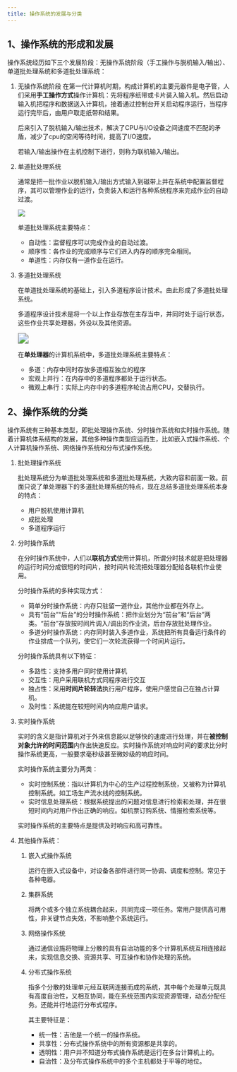 ```yaml
---
title: 操作系统的发展与分类
---
```


## 1、操作系统的形成和发展

操作系统经历如下三个发展阶段：无操作系统阶段（手工操作与脱机输入/输出）、单道批处理系统和多道批处理系统：

1. 无操作系统阶段
   在第一代计算机时期，构成计算机的主要元器件是电子管，人们采用**手工操作方式**操作计算机：先将程序纸带或卡片装入输入机。然后启动输入机把程序和数据送入计算机，接着通过控制台开关启动程序运行，当程序运行完毕后，由用户取走纸带和结果。

   后来引入了脱机输入/输出技术，解决了CPU与I/O设备之间速度不匹配的矛盾，减少了cpu的空闲等待时间，提高了I/O速度。

   若输入/输出操作在主机控制下进行，则称为联机输入/输出。

2. 单道批处理系统

   通常是把一批作业以脱机输入/输出方式输入到磁带上并在系统中配置监督程序，其可以管理作业的运行，负责装入和运行各种系统程序来完成作业的自动过渡。

   ![](https://picbed.kimyang.cn/202108071742053.jpeg)

   单道批处理系统主要特点：

   + 自动性：监督程序可以完成作业的自动过渡。
   + 顺序性：各作业的完成顺序与它们进入内存的顺序完全相同。
   + 单道性：内存仅有一道作业在运行。

3. 多道批处理系统

   在单道批处理系统的基础上，引入多道程序设计技术。由此形成了多道批处理系统。

   多道程序设计技术是将一个以上作业存放在主存当中，并同时处于运行状态，这些作业共享处理器，外设以及其他资源。

   <img src="https://picbed.kimyang.cn/202108071742553.jpeg" style="zoom:150%;" />

   在**单处理器**的计算机系统中，多道批处理系统主要特点：

   + 多道：内存中同时存放多道相互独立的程序
   + 宏观上并行：在内存中的多道程序都处于运行状态。
   + 微观上串行：实际上内存中的多道程序轮流占用CPU，交替执行。

## 2、操作系统的分类

操作系统有三种基本类型，即批处理操作系统、分时操作系统和实时操作系统。随着计算机体系结构的发展，其他多种操作类型应运而生，比如嵌入式操作系统、个人计算机操作系统、网络操作系统和分布式操作系统。

1. 批处理操作系统

   批处理系统分为单道批处理系统和多道批处理系统，大致内容和前面一致。前面只说了单处理器下的多道批处理系统的特点，现在总结多道批处理系统本身的特点：

   + 用户脱机使用计算机
   + 成批处理
   + 多道程序运行

2. 分时操作系统

   在分时操作系统中，人们以**联机方式**使用计算机，所谓分时技术就是把处理器的运行时间分成很短的时间片，按时间片轮流把处理器分配给各联机作业使用。

   分时操作系统的多种实现方式：

   + 简单分时操作系统：内存只驻留一道作业，其他作业都在外存上。
   + 具有“前台”“后台”的分时操作系统：把作业划分为“前台”和“后台”两类。“前台”存放按时间片调入/调出的作业流，后台存放批处理作业。
   + 多道分时操作系统：内存同时装入多道作业，系统把所有具备运行条件的作业排成一个队列，使它们一次轮流获得一个时间片运行。

   分时操作系统具有以下特征：

   + 多路性：支持多用户同时使用计算机
   + 交互性：用户采用联机方式同程序进行交互
   + 独占性：采用**时间片轮转法**执行用户程序，使用户感觉自己在独占计算机。
   + 及时性：系统能在较短时间内响应用户请求。

3. 实时操作系统

   实时的含义是指计算机对于外来信息能以足够快的速度进行处理，并在**被控制对象允许的时间范围**内作出快速反应。实时操作系统对响应时间的要求比分时操作系统更高，一般要求毫秒级甚至微妙级的响应时间。

   实时操作系统主要分为两类：

   + 实时控制系统：指以计算机为中心的生产过程控制系统，又被称为计算机控制系统。如工场生产流水线的控制系统。
   + 实时信息处理系统：根据系统提出的问题对信息进行检索和处理，并在很短时间内对用户作出正确的响应。如机票订购系统、情报检索系统等。

   实时操作系统的主要特点是提供及时响应和高可靠性。

4. 其他操作系统：

   1. 嵌入式操作系统

      运行在嵌入式设备中，对设备各部件进行同一协调、调度和控制。常见于各种电器。

   2. 集群系统

      将两个或多个独立系统耦合起来，共同完成一项任务。常用户提供高可用性，非关键节点失效，不影响整个系统运行。

   3. 网络操作系统

      通过通信设施将物理上分散的具有自治功能的多个计算机系统互相连接起来，实现信息交换、资源共享、可互操作和协作处理的系统。

   4. 分布式操作系统

      指多个分散的处理单元经互联网连接而成的系统，其中每个处理单元既具有高度自治性，又相互协同，能在系统范围内实现资源管理，动态分配任务。还能并行地运行分布式程序。

      其主要特征是：

      + 统一性：吉他是一个统一的操作系统。
      + 共享性：分布式操作系统中的所有资源都是共享的。
      + 透明性：用户并不知道分布式操作系统是运行在多台计算机上的。
      + 自治性：及分布式操作系统中的多个主机都处于平等的地位。